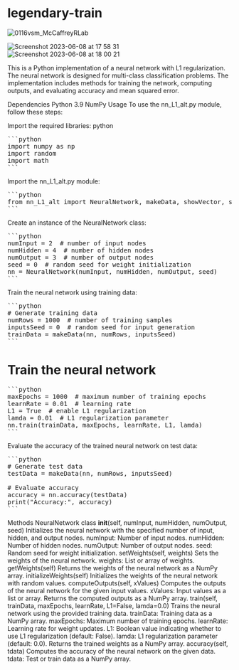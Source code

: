 # legendary-train
![0116vsm_McCaffreyRLab](https://github.com/tusharxoxoxo/legendary-train/assets/79051850/b2c2d5bd-274e-49d7-8889-8c96823e8216)

![Screenshot 2023-06-08 at 17 58 31](https://github.com/tusharxoxoxo/legendary-train/assets/79051850/89ea6ba0-33cf-493e-9f19-a86596de3ffd)
![Screenshot 2023-06-08 at 18 00 21](https://github.com/tusharxoxoxo/legendary-train/assets/79051850/8d0a41c1-f2c1-4342-a585-a6390b5e22ea)


This is a Python implementation of a neural network with L1 regularization. The neural network is designed for multi-class classification problems. The implementation includes methods for training the network, computing outputs, and evaluating accuracy and mean squared error.

Dependencies
Python 3.9
NumPy
Usage
To use the nn_L1_alt.py module, follow these steps:

Import the required libraries:
python

<pre>
```python
import numpy as np
import random
import math
```
</pre>

Import the nn_L1_alt.py module:

<pre>
```python
from nn_L1_alt import NeuralNetwork, makeData, showVector, showMatrixPartial
```
</pre>

Create an instance of the NeuralNetwork class:

<pre>
```python
numInput = 2  # number of input nodes
numHidden = 4  # number of hidden nodes
numOutput = 3  # number of output nodes
seed = 0  # random seed for weight initialization
nn = NeuralNetwork(numInput, numHidden, numOutput, seed)
```
</pre>

Train the neural network using training data:

<pre>
```python
# Generate training data
numRows = 1000  # number of training samples
inputsSeed = 0  # random seed for input generation
trainData = makeData(nn, numRows, inputsSeed)
```
</pre>

# Train the neural network

<pre>
```python
maxEpochs = 1000  # maximum number of training epochs
learnRate = 0.01  # learning rate
L1 = True  # enable L1 regularization
lamda = 0.01  # L1 regularization parameter
nn.train(trainData, maxEpochs, learnRate, L1, lamda)
```
</pre>

Evaluate the accuracy of the trained neural network on test data:

<pre>
```python
# Generate test data
testData = makeData(nn, numRows, inputsSeed)

# Evaluate accuracy
accuracy = nn.accuracy(testData)
print("Accuracy:", accuracy)
```
</pre>

Methods
NeuralNetwork class
__init__(self, numInput, numHidden, numOutput, seed)
Initializes the neural network with the specified number of input, hidden, and output nodes.
numInput: Number of input nodes.
numHidden: Number of hidden nodes.
numOutput: Number of output nodes.
seed: Random seed for weight initialization.
setWeights(self, weights)
Sets the weights of the neural network.
weights: List or array of weights.
getWeights(self)
Returns the weights of the neural network as a NumPy array.
initializeWeights(self)
Initializes the weights of the neural network with random values.
computeOutputs(self, xValues)
Computes the outputs of the neural network for the given input values.
xValues: Input values as a list or array.
Returns the computed outputs as a NumPy array.
train(self, trainData, maxEpochs, learnRate, L1=False, lamda=0.0)
Trains the neural network using the provided training data.
trainData: Training data as a NumPy array.
maxEpochs: Maximum number of training epochs.
learnRate: Learning rate for weight updates.
L1: Boolean value indicating whether to use L1 regularization (default: False).
lamda: L1 regularization parameter (default: 0.0).
Returns the trained weights as a NumPy array.
accuracy(self, tdata)
Computes the accuracy of the neural network on the given data.
tdata: Test or train data as a NumPy array.
